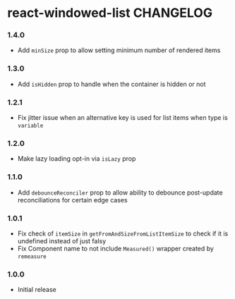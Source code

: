 # react-windowed-list CHANGELOG

### 1.4.0
* Add `minSize` prop to allow setting minimum number of rendered items

### 1.3.0
* Add `isHidden` prop to handle when the container is hidden or not

### 1.2.1
* Fix jitter issue when an alternative key is used for list items when type is `variable`

### 1.2.0
* Make lazy loading opt-in via `isLazy` prop

### 1.1.0
* Add `debounceReconciler` prop to allow ability to debounce post-update reconciliations for certain edge cases

### 1.0.1
* Fix check of `itemSize` in `getFromAndSizeFromListItemSize` to check if it is undefined instead of just falsy
* Fix Component name to not include `Measured()` wrapper created by `remeasure`

### 1.0.0
* Initial release
